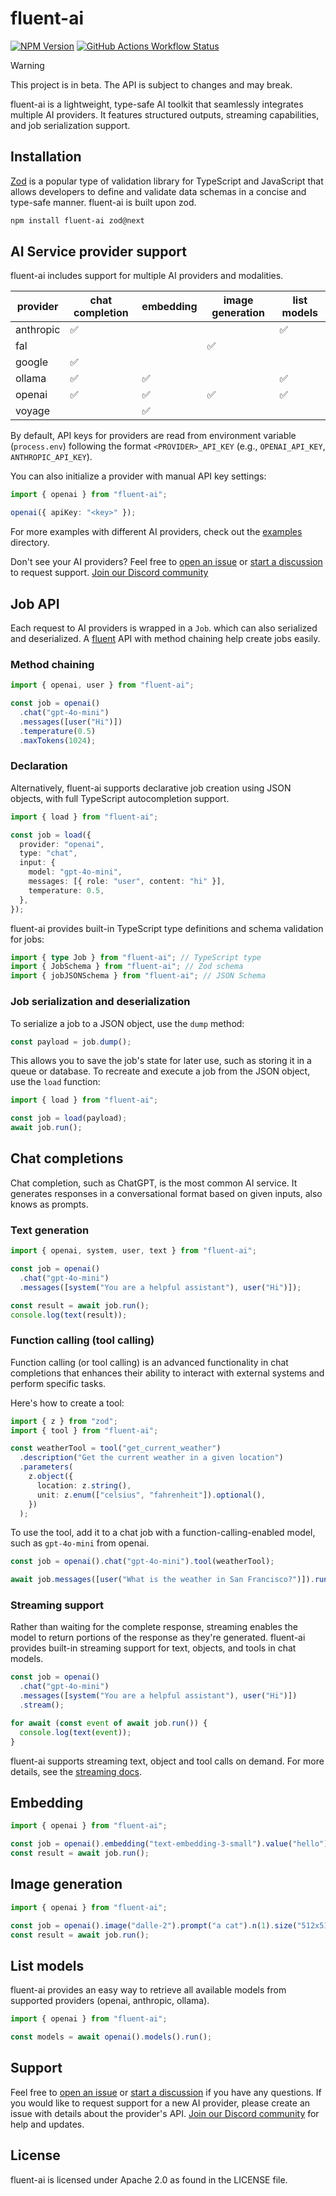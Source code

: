 # fluent-ai

[![NPM Version](https://img.shields.io/npm/v/fluent-ai)](http://npmjs.com/fluent-ai)
[![GitHub Actions Workflow Status](https://img.shields.io/github/actions/workflow/status/modalityml/fluent-ai/test.yml)](https://github.com/modalityml/fluent-ai/actions/workflows/test.yml)

> [!WARNING]
> This project is in beta. The API is subject to changes and may break.

fluent-ai is a lightweight, type-safe AI toolkit that seamlessly integrates multiple AI providers. It features structured outputs, streaming capabilities, and job serialization support.

## Installation

[Zod](https://zod.dev/) is a popular type of validation library for TypeScript and JavaScript that allows developers to define and validate data schemas in a concise and type-safe manner. fluent-ai is built upon zod.

```sh
npm install fluent-ai zod@next
```

## AI Service provider support

fluent-ai includes support for multiple AI providers and modalities.

| provider  | chat completion    | embedding          | image generation   | list models        |
| --------- | ------------------ | ------------------ | ------------------ | ------------------ |
| anthropic | :white_check_mark: |                    |                    | :white_check_mark: |
| fal       |                    |                    | :white_check_mark: |                    |
| google    | :white_check_mark: |                    |                    |                    |
| ollama    | :white_check_mark: | :white_check_mark: |                    | :white_check_mark: |
| openai    | :white_check_mark: | :white_check_mark: | :white_check_mark: | :white_check_mark: |
| voyage    |                    | :white_check_mark: |                    |                    |

By default, API keys for providers are read from environment variable (`process.env`) following the format `<PROVIDER>_API_KEY` (e.g., `OPENAI_API_KEY`, `ANTHROPIC_API_KEY`).

You can also initialize a provider with manual API key settings:

```ts
import { openai } from "fluent-ai";

openai({ apiKey: "<key>" });
```

For more examples with different AI providers, check out the [examples](/examples/) directory.

Don't see your AI providers? Feel free to [open an issue](https://github.com/modalityml/fluent-ai/issues) or [start a discussion](https://github.com/modalityml/fluent-ai/discussions) to request support. [Join our Discord community](https://discord.gg/HzGZWbY8Fx)

## Job API

Each request to AI providers is wrapped in a `Job`. which can also serialized and deserialized. A [fluent](https://en.wikipedia.org/wiki/Fluent_interface) API with method chaining help create jobs easily.

### Method chaining

```ts
import { openai, user } from "fluent-ai";

const job = openai()
  .chat("gpt-4o-mini")
  .messages([user("Hi")])
  .temperature(0.5)
  .maxTokens(1024);
```

### Declaration

Alternatively, fluent-ai supports declarative job creation using JSON objects, with full TypeScript autocompletion support.

```ts
import { load } from "fluent-ai";

const job = load({
  provider: "openai",
  type: "chat",
  input: {
    model: "gpt-4o-mini",
    messages: [{ role: "user", content: "hi" }],
    temperature: 0.5,
  },
});
```

fluent-ai provides built-in TypeScript type definitions and schema validation for jobs:

```ts
import { type Job } from "fluent-ai"; // TypeScript type
import { JobSchema } from "fluent-ai"; // Zod schema
import { jobJSONSchema } from "fluent-ai"; // JSON Schema
```

### Job serialization and deserialization

To serialize a job to a JSON object, use the `dump` method:

```ts
const payload = job.dump();
```

This allows you to save the job's state for later use, such as storing it in a queue or database.
To recreate and execute a job from the JSON object, use the `load` function:

```ts
import { load } from "fluent-ai";

const job = load(payload);
await job.run();
```

## Chat completions

Chat completion, such as ChatGPT, is the most common AI service. It generates responses in a conversational format based on given inputs, also knows as prompts.

### Text generation

```ts
import { openai, system, user, text } from "fluent-ai";

const job = openai()
  .chat("gpt-4o-mini")
  .messages([system("You are a helpful assistant"), user("Hi")]);

const result = await job.run();
console.log(text(result));
```

### Function calling (tool calling)

Function calling (or tool calling) is an advanced functionality in chat completions that enhances their ability to interact with external systems and perform specific tasks.

Here's how to create a tool:

```ts
import { z } from "zod";
import { tool } from "fluent-ai";

const weatherTool = tool("get_current_weather")
  .description("Get the current weather in a given location")
  .parameters(
    z.object({
      location: z.string(),
      unit: z.enum(["celsius", "fahrenheit"]).optional(),
    })
  );
```

To use the tool, add it to a chat job with a function-calling-enabled model, such as `gpt-4o-mini` from openai.

```ts
const job = openai().chat("gpt-4o-mini").tool(weatherTool);

await job.messages([user("What is the weather in San Francisco?")]).run();
```

### Streaming support

Rather than waiting for the complete response, streaming enables the model to return portions of the response as they're generated. fluent-ai provides built-in streaming support for text, objects, and tools in chat models.

```ts
const job = openai()
  .chat("gpt-4o-mini")
  .messages([system("You are a helpful assistant"), user("Hi")])
  .stream();

for await (const event of await job.run()) {
  console.log(text(event));
}
```

fluent-ai supports streaming text, object and tool calls on demand. For more details, see the [streaming docs](/docs/chat-streaming.md).

## Embedding

```ts
import { openai } from "fluent-ai";

const job = openai().embedding("text-embedding-3-small").value("hello");
const result = await job.run();
```

## Image generation

```ts
import { openai } from "fluent-ai";

const job = openai().image("dalle-2").prompt("a cat").n(1).size("512x512");
const result = await job.run();
```

## List models

fluent-ai provides an easy way to retrieve all available models from supported providers (openai, anthropic, ollama).

```ts
import { openai } from "fluent-ai";

const models = await openai().models().run();
```

## Support

Feel free to [open an issue](https://github.com/modalityml/fluent-ai/issues) or [start a discussion](https://github.com/modalityml/fluent-ai/discussions) if you have any questions. If you would like to request support for a new AI provider, please create an issue with details about the provider's API. [Join our Discord community](https://discord.gg/HzGZWbY8Fx) for help and updates.

## License

fluent-ai is licensed under Apache 2.0 as found in the LICENSE file.
